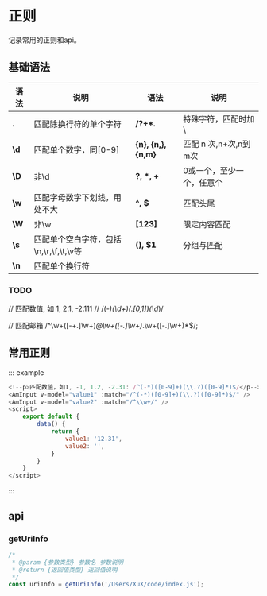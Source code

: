 # 正则
记录常用的正则和api。

## 基础语法
| 语法           | 说明                        |   语法              |    说明             |
|-------------- |----------------------------|---------------------|------------------- |
| **.**             | 匹配除换行符的单个字符     | **/\?+*[]().**    | 特殊字符，匹配时加 \    |
| **\d**            | 匹配单个数字，同[0-9]     | **{n}, {n,}, {n,m}** | 匹配 n 次,n+次,n到m次 |
| **\D**            | 非\d                    | **?, \*, +**       | 0或一个，至少一个，任意个  |
| **\w**            | 匹配字母数字下划线，用处不大 | **^, $**          | 匹配头尾                |
| **\W**            | 非\w                    | **[123]**      | 限定内容匹配             |
| **\s**            | 匹配单个空白字符，包括\n,\r,\f,\t,\v等              | **(), $1**        | 分组与匹配              |
| **\n**            | 匹配单个换行符            |


### TODO
// 匹配数值, 如 1, 2.1, -2.111
// /\(-*)(\d+)(\.[0,1])(\d*)/

// 匹配邮箱
 /^\w+([-+.]\w+)*@\w+([-.]\w+)*\.\w+([-.]\w+)*$/;


## 常用正则
::: example
``` javascript
<!--p>匹配数值，如1, -1, 1.2, -2.31: /^(-*)([0-9]+)(\\.?)([0-9]*)$/</p-->
<AmInput v-model="value1" :match="/^(-*)([0-9]+)(\\.?)([0-9]*)$/" />
<AmInput v-model="value2" :match="/^\\w+/" />
<script>
    export default {
        data() {
            return {
                value1: '12.31',
                value2: '',
            }
        }
    }
</script>
```
:::


## api

### getUriInfo
``` javascript
/*
 * @param {参数类型} 参数名 参数说明
 * @return {返回值类型} 返回值说明
 */
const uriInfo = getUriInfo('/Users/XuX/code/index.js');

```
